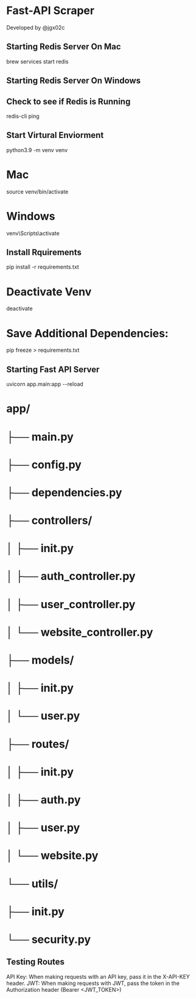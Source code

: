 # Fast-API Scraper

Developed by @jgx02c 

## Starting Redis Server On Mac

brew services start redis

## Starting Redis Server On Windows



## Check to see if Redis is Running
redis-cli ping

## Start Virtural Enviorment
python3.9 -m venv venv

# Mac
source venv/bin/activate

# Windows
venv\Scripts\activate

## Install Rquirements
pip install -r requirements.txt

# Deactivate Venv
deactivate

# Save Additional Dependencies:
pip freeze > requirements.txt

## Starting Fast API Server
uvicorn app.main:app --reload


# app/
# ├── main.py
# ├── config.py
# ├── dependencies.py
# ├── controllers/
# │   ├── __init__.py
# │   ├── auth_controller.py
# │   ├── user_controller.py
# │   └── website_controller.py
# ├── models/
# │   ├── __init__.py
# │   └── user.py
# ├── routes/
# │   ├── __init__.py
# │   ├── auth.py
# │   ├── user.py
# │   └── website.py
# └── utils/
#     ├── __init__.py
#     └── security.py

## Testing Routes

API Key: When making requests with an API key, pass it in the X-API-KEY header.
JWT: When making requests with JWT, pass the token in the Authorization header (Bearer <JWT_TOKEN>)